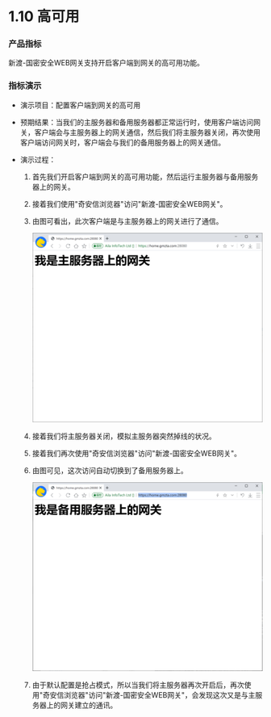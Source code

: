 # 1.10 高可用

### 产品指标

新渡-国密安全WEB网关支持开启客户端到网关的高可用功能。

### 指标演示

* 演示项目：配置客户端到网关的高可用

* 预期结果：当我们的主服务器和备用服务器都正常运行时，使用客户端访问网关，客户端会与主服务器上的网关通信，然后我们将主服务器关闭，再次使用客户端访问网关时，客户端会与我们的备用服务器上的网关通信。

* 演示过程：
  1. 首先我们开启客户端到网关的高可用功能，然后运行主服务器与备用服务器上的网关。
  
  2. 接着我们使用"奇安信浏览器"访问"新渡-国密安全WEB网关"。
  
  3. 由图可看出，此次客户端是与主服务器上的网关进行了通信。
  
     ![image-20220620154144043](../image/qiankaoke1.png ':size=75%')
  
  4. 接着我们将主服务器关闭，模拟主服务器突然掉线的状况。
  
  5. 接着我们再次使用"奇安信浏览器"访问"新渡-国密安全WEB网关"。
  
  6. 由图可见，这次访问自动切换到了备用服务器上。
  
     ![image-20220620155148414](../image/qiangaoke2.png ':size=75%')
  
  7. 由于默认配置是抢占模式，所以当我们将主服务器再次开启后，再次使用"奇安信浏览器"访问"新渡-国密安全WEB网关"，会发现这次又是与主服务器上的网关建立的通讯。
